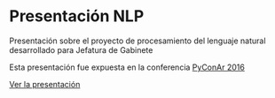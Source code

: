 # Presentación NLP

Presentación sobre el proyecto de procesamiento del lenguaje natural desarrollado para Jefatura de Gabinete

Esta presentación fue expuesta en la conferencia [PyConAr 2016](http://ar.pycon.org/schedule/presentation/20/)

[Ver la presentación](http://datosgobar.github.io/presentacion-nlp-congreso-nacion)
